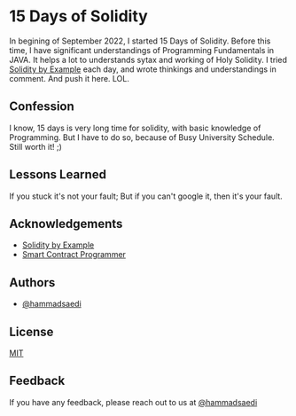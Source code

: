 
# 15 Days of Solidity
In begining of September 2022, I started 15 Days of Solidity. Before this time, I have significant understandings of Programming Fundamentals in JAVA. It helps a lot to understands sytax and working of Holy Solidity. I tried [Solidity by Example](https://solidity-by-example.org/) each day, and wrote thinkings and understandings in comment. And push it here. LOL.

## Confession
I know, 15 days is very long time for solidity, with basic knowledge of Programming. But I have to do so, because of Busy University Schedule. Still worth it! ;) 

## Lessons Learned
If you stuck it's not your fault; But if you can't google it, then it's your fault.

## Acknowledgements
 - [Solidity by Example](https://solidity-by-example.org/)
 - [Smart Contract Programmer](https://www.youtube.com/channel/UCJWh7F3AFyQ_x01VKzr9eyA)
 
## Authors
- [@hammadsaedi](https://www.github.com/hammadsaedi)

## License
[MIT](https://choosealicense.com/licenses/mit/)

## Feedback
If you have any feedback, please reach out to us at [@hammadsaedi](https://twitter.com/hammadsaedi)
